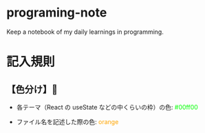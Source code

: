 # programing-note

Keep a notebook of my daily learnings in programming.

# 記入規則

## **【色分け】🎨**

- 各テーマ（React の useState などの中くらいの枠）の色: <font color="#00ff00">#00ff00</font>

- ファイル名を記述した際の色: <font color="orange">orange</font>
